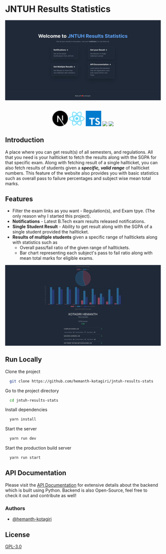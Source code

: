 # JNTUH Results Statistics

<img src="./homepage.jpg">
<br>
<br>

<p align="center">
<code><img height="50" src="https://raw.githubusercontent.com/Neikan/Neikan/master/img/icons/NextJS.svg"></code>
<code><img height="50" src="https://raw.githubusercontent.com/Neikan/Neikan/master/img/icons/React.svg"></code>
<code><img height="50" src="https://raw.githubusercontent.com/Neikan/Neikan/master/img/icons/Typescript.svg"></code>
<code><img height="50" src="https://avatars.githubusercontent.com/u/67109815?s=200&v=4"></code>
<code><img height="50" src="https://www.chartjs.org/img/chartjs-logo.svg"></code>
</p>

## Introduction

A place where you can get result(s) of all semesters, and regulations. All that
you need is your hallticket to fetch the results along with the SGPA for that
specific exam. Along with fetching result of a single hallticket, you can also
fetch results of students given a **_specific, valid range_** of hallticket
numbers. This feature of the website also provides you with basic statistics
such as overall pass to failure percentages and subject wise mean total marks.

## Features

- Filter the exam links as you want - Regulation(s), and Exam tpye. (The only
  reason why I started this project).
- **Notifications** - Latest B.Tech exam results released notifications.
- **Single Student Result** - Ability to get result along with the SGPA of a single student provided the hallticket.
- **Results of multiple students** given a specific range of halltickets along with statistics such as
  - Overall pass/fail ratio of the given range of halltickets.
  - Bar chart representing each subject's pass to fail ratio along with mean total marks for eligible exams.

<img src="./multiple-results-stats.jpg">

## Run Locally

Clone the project

```bash
  git clone https://github.com/hemanth-kotagiri/jntuh-results-stats
```

Go to the project directory

```bash
  cd jntuh-results-stats
```

Install dependencies

```bash
  yarn install
```

Start the server

```bash
  yarn run dev
```

Start the production build server

```bash
  yarn run start
```

## API Documentation

Please visit the [API
Documentation](https://hemanth-kotagiri.github.io/sgpa-rest-api-docs) for
extensive details about the backend which is built using Python. Backend is
also Open-Source, feel free to check it out and contribute as well!

### Authors

- [@hemanth-kotagiri](https://www.github.com/hemanth-kotagiri)

## License

[GPL-3.0](./LICENSE)
